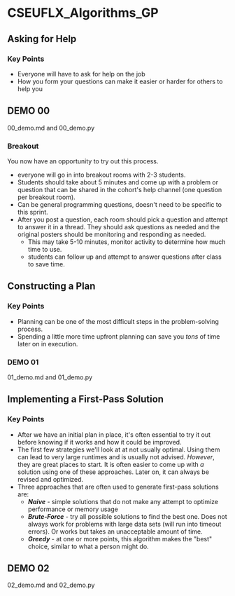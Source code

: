 # CSEUFLX_Algorithms_GP

## Asking for Help

### Key Points

* Everyone will have to ask for help on the job
* How you form your questions can make it easier or harder for others to help you

## DEMO 00
00_demo.md
and
00_demo.py


### Breakout
You now have an opportunity to try out this process. 
* everyone will go in into breakout rooms with 2-3 students. 
* Students should take about 5 minutes and come up with a problem or question that can be shared in the cohort's help channel (one question per breakout room). 
* Can be general programming questions, doesn't need to be specific to this sprint.
* After you post a question, each room should pick a question and attempt to answer it in a thread. They should ask questions as needed and the original posters should be monitoring and responding as needed. 
    * This may take 5-10 minutes, monitor activity to determine how much time to use.
    * students can follow up and attempt to answer questions after class to save time.




## Constructing a Plan

### Key Points

* Planning can be one of the most difficult steps in the problem-solving process.
* Spending a little more time upfront planning can save you _tons_ of time later on in execution.

### DEMO 01

01_demo.md
and
01_demo.py

## Implementing a First-Pass Solution

### Key Points

* After we have an initial plan in place, it's often essential to try it out before knowing if it works and how it could be improved.
* The first few strategies we'll look at at not usually optimal. Using them can lead to very large runtimes and is usually not advised.  _However_, they are great places to start. It is often easier to come up with _a_ solution using one of these approaches. Later on, it can always be revised and optimized.
* Three approaches that are often used to generate first-pass solutions are:
  * _**Naive**_ - simple solutions that do not make any attempt to optimize performance or memory usage
  * _**Brute-Force**_ - try all possible solutions to find the best one. Does not always work for problems with large data sets (will run into timeout errors). Or works but takes an unacceptable amount of time.
  * _**Greedy**_ - at one or more points, this algorithm makes the "best" choice, similar to what a person might do.

## DEMO 02

02_demo.md
and
02_demo.py

